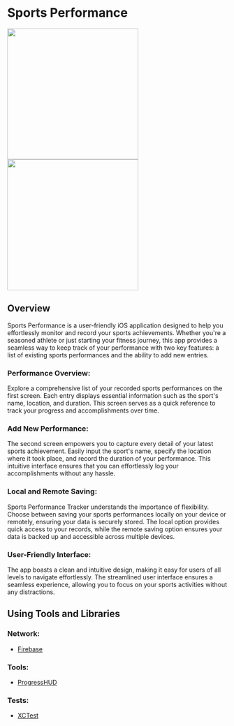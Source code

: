 # Sports Performance

<img src="https://github.com/ElizeusX/SportPerformance/assets/66920865/74315e40-ef54-4c71-b84b-8a41cba0b1c3" width="300">
<img src="https://github.com/ElizeusX/SportPerformance/assets/66920865/5139b132-9e9b-445b-899b-86422e37b5fb" width="300">

## Overview
Sports Performance is a user-friendly iOS application designed to help you effortlessly monitor and record your sports achievements. Whether you're a seasoned athlete or just starting your fitness journey, this app provides a seamless way to keep track of your performance with two key features: a list of existing sports performances and the ability to add new entries.

### Performance Overview:
Explore a comprehensive list of your recorded sports performances on the first screen. Each entry displays essential information such as the sport's name, location, and duration. This screen serves as a quick reference to track your progress and accomplishments over time.

### Add New Performance:
The second screen empowers you to capture every detail of your latest sports achievement. Easily input the sport's name, specify the location where it took place, and record the duration of your performance. This intuitive interface ensures that you can effortlessly log your accomplishments without any hassle.

### Local and Remote Saving:
Sports Performance Tracker understands the importance of flexibility. Choose between saving your sports performances locally on your device or remotely, ensuring your data is securely stored. The local option provides quick access to your records, while the remote saving option ensures your data is backed up and accessible across multiple devices.

### User-Friendly Interface:
The app boasts a clean and intuitive design, making it easy for users of all levels to navigate effortlessly. The streamlined user interface ensures a seamless experience, allowing you to focus on your sports activities without any distractions.

## Using Tools and Libraries
### Network:
- <a href="https://github.com/firebase/firebase-ios-sdk" rel="nofollow">Firebase</a>
### Tools:
- <a href="https://github.com/relatedcode/ProgressHUD" rel="nofollow">ProgressHUD</a>
### Tests:
- <a href="https://developer.apple.com/documentation/xctest" rel="nofollow">XCTest</a>

